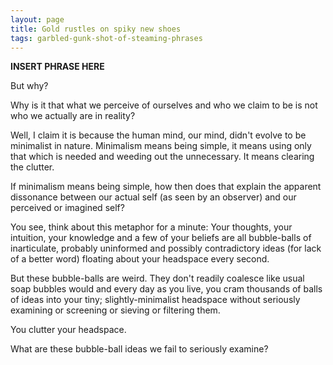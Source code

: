 ```yaml
---
layout: page
title: Gold rustles on spiky new shoes
tags: garbled-gunk-shot-of-steaming-phrases
---
```


**INSERT PHRASE HERE**

But why?

Why is it that what we perceive of ourselves and who we claim to be is not who we actually are 
in reality?

Well, I claim it is because the human mind, our mind, didn't evolve to be minimalist in nature.
Minimalism means being simple, it means using only that which is needed and weeding out the unnecessary. It means clearing the clutter.

If minimalism means being simple, how then does that explain the apparent dissonance between our actual self (as seen by an observer) and our perceived or imagined self?

You see, think about this metaphor for a minute: Your thoughts, your intuition, your knowledge and a few of your beliefs are all bubble-balls of inarticulate, probably uninformed and possibly contradictory ideas (for lack of a better word) floating about your headspace every second.

But these bubble-balls are weird. They don't readily coalesce like usual soap bubbles would and every day as you live, you cram thousands of balls of ideas into your tiny; slightly-minimalist headspace without seriously examining or screening or sieving or filtering them.

You clutter your headspace.

What are these bubble-ball ideas we fail to seriously examine?
